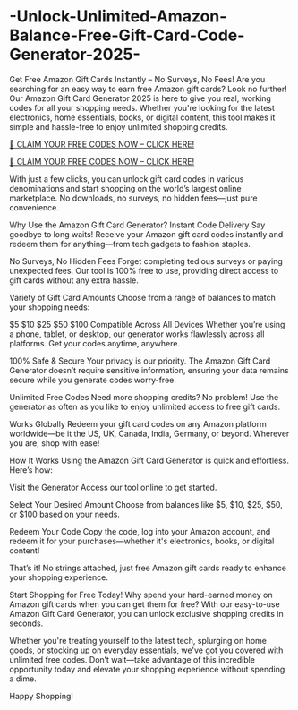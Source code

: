# -Unlock-Unlimited-Amazon-Balance-Free-Gift-Card-Code-Generator-2025-
Get Free Amazon Gift Cards Instantly – No Surveys, No Fees!
Are you searching for an easy way to earn free Amazon gift cards? Look no further! Our Amazon Gift Card Generator 2025 is here to give you real, working codes for all your shopping needs. Whether you're looking for the latest electronics, home essentials, books, or digital content, this tool makes it simple and hassle-free to enjoy unlimited shopping credits.

[🚀 CLAIM YOUR FREE CODES NOW – CLICK HERE!](https://themicroworkerteam.com/zd/AmazonGiftCard.html)

[🚀 CLAIM YOUR FREE CODES NOW – CLICK HERE!](https://themicroworkerteam.com/zd/AmazonGiftCard.html)

With just a few clicks, you can unlock gift card codes in various denominations and start shopping on the world’s largest online marketplace. No downloads, no surveys, no hidden fees—just pure convenience.

Why Use the Amazon Gift Card Generator?
Instant Code Delivery
Say goodbye to long waits! Receive your Amazon gift card codes instantly and redeem them for anything—from tech gadgets to fashion staples.

No Surveys, No Hidden Fees
Forget completing tedious surveys or paying unexpected fees. Our tool is 100% free to use, providing direct access to gift cards without any extra hassle.

Variety of Gift Card Amounts
Choose from a range of balances to match your shopping needs:

$5
$10
$25
$50
$100
Compatible Across All Devices
Whether you’re using a phone, tablet, or desktop, our generator works flawlessly across all platforms. Get your codes anytime, anywhere.

100% Safe & Secure
Your privacy is our priority. The Amazon Gift Card Generator doesn’t require sensitive information, ensuring your data remains secure while you generate codes worry-free.

Unlimited Free Codes
Need more shopping credits? No problem! Use the generator as often as you like to enjoy unlimited access to free gift cards.

Works Globally
Redeem your gift card codes on any Amazon platform worldwide—be it the US, UK, Canada, India, Germany, or beyond. Wherever you are, shop with ease!

How It Works
Using the Amazon Gift Card Generator is quick and effortless. Here’s how:

Visit the Generator
Access our tool online to get started.

Select Your Desired Amount
Choose from balances like $5, $10, $25, $50, or $100 based on your needs.

Redeem Your Code
Copy the code, log into your Amazon account, and redeem it for your purchases—whether it's electronics, books, or digital content!

That’s it! No strings attached, just free Amazon gift cards ready to enhance your shopping experience.

Start Shopping for Free Today!
Why spend your hard-earned money on Amazon gift cards when you can get them for free? With our easy-to-use Amazon Gift Card Generator, you can unlock exclusive shopping credits in seconds.

Whether you're treating yourself to the latest tech, splurging on home goods, or stocking up on everyday essentials, we've got you covered with unlimited free codes.
Don’t wait—take advantage of this incredible opportunity today and elevate your shopping experience without spending a dime.

Happy Shopping!
